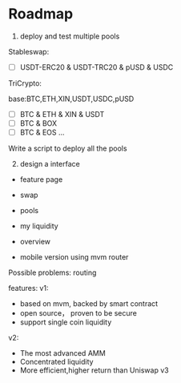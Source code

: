# Roadmap

1. deploy and test multiple pools

Stableswap:

- [ ] USDT-ERC20 & USDT-TRC20 & pUSD & USDC

TriCrypto:

base:BTC,ETH,XIN,USDT,USDC,pUSD

- [ ] BTC & ETH & XIN & USDT
- [ ] BTC & BOX
- [ ] BTC & EOS
...

Write a script to deploy all the pools


2. design a interface

- feature page
- swap
- pools
- my liquidity
- overview

- mobile version using mvm router


Possible problems:
routing


features:
v1:
- based on mvm, backed by smart contract
- open source， proven to be secure
- support single coin liquidity

v2:
- The most advanced AMM
- Concentrated liquidity
- More efficient,higher return than Uniswap v3
